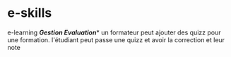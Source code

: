 # e-skills
e-learning
*****Gestion Evaluation******
un formateur peut ajouter des quizz pour une formation.
l'étudiant peut passe une quizz et avoir la correction et leur note
